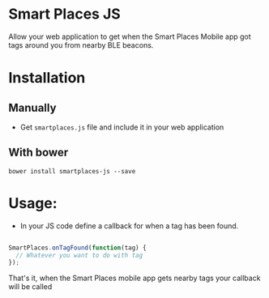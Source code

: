 Smart Places JS
===============================
Allow your web application to get when the Smart Places Mobile app got tags around you from nearby BLE beacons.

# Installation

## Manually
* Get ```smartplaces.js``` file and include it in your web application

## With bower
```
bower install smartplaces-js --save
```

# Usage:
* In your JS code define a callback for when a tag has been found.

```javascript

SmartPlaces.onTagFound(function(tag) {
  // Whatever you want to do with tag
});

```

That's it, when the Smart Places mobile app gets nearby tags your callback will be called
